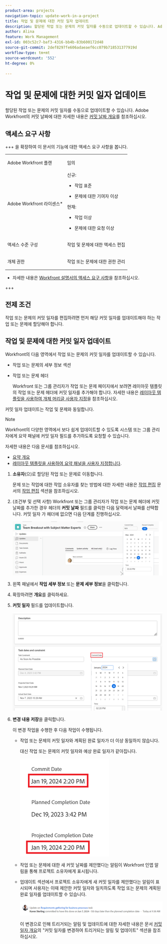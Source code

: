```yaml
---
product-area: projects
navigation-topic: update-work-in-a-project
title: 작업 및 문제에 대한 커밋 일자 업데이트
description: 할당된 작업 또는 문제의 커밋 일자를 수동으로 업데이트할 수 있습니다. Adobe Workfront의 커밋 일자에 대한 자세한 내용은 커밋 일자 개요 를 참조하십시오.
author: Alina
feature: Work Management
exl-id: 003c52c7-baf3-4316-bb4b-83b600172d48
source-git-commit: 2def8297fe606adaeaef6cc079b718531377919d
workflow-type: tm+mt
source-wordcount: '552'
ht-degree: 0%

---
```



# 작업 및 문제에 대한 커밋 일자 업데이트

<!--Audited: 07/2024-->

<!--<span class="preview">The highlighted information on this page refers to functionality not yet generally available. It is available only in the Preview environment for all customers, or in the Production environment for customers who enabled fast releases.</span>

<span class="preview">For information about fast releases, see [Enable or disable fast releases for your organization](/help/quicksilver/administration-and-setup/set-up-workfront/configure-system-defaults/enable-fast-release-process.md).</span>

<span class="preview">For information about the current release, see [Third Quarter 2024 release overview](/help/quicksilver/product-announcements/product-releases/24-q3-release-activity/24-q3-release-overview.md).</span>-->

할당된 작업 또는 문제의 커밋 일자를 수동으로 업데이트할 수 있습니다. Adobe Workfront의 커밋 날짜에 대한 자세한 내용은 [커밋 날짜 개요](../../../manage-work/projects/updating-work-in-a-project/overview-of-commit-dates.md)를 참조하십시오.

## 액세스 요구 사항

<!--Audited: 01/2024-->

+++ 을 확장하여 이 문서의 기능에 대한 액세스 요구 사항을 봅니다.

<table style="table-layout:auto"> 
 <col> 
 <col> 
 <tbody> 
  <tr> 
   <td role="rowheader">Adobe Workfront 플랜</td> 
   <td> <p>임의</p> </td> 
  </tr> 
  <tr> 
   <td role="rowheader">Adobe Workfront 라이센스*</td> 
   <td> 
   신규:
   <ul>
   <li><p>작업 표준</p> </li>
   <li><p>문제에 대한 기여자 이상</p></li>
   </ul>
   현재:
<ul>
   <li><p>작업 이상</p></li> 
   <li><p>문제에 대한 요청 이상</p></li>
</ul>

</td> 
  </tr> 
  <tr> 
   <td role="rowheader">액세스 수준 구성</td> 
   <td> <p>작업 및 문제에 대한 액세스 편집</p> </td> 
  </tr> 
  <tr> 
   <td role="rowheader">개체 권한</td> 
   <td> <p>작업 또는 문제에 대한 권한 관리</p> </td> 
  </tr> 
 </tbody> 
</table>

* 자세한 내용은 [Workfront 설명서의 액세스 요구 사항](/help/quicksilver/administration-and-setup/add-users/access-levels-and-object-permissions/access-level-requirements-in-documentation.md)을 참조하십시오.

+++

## 전제 조건

작업 또는 문제의 커밋 일자를 편집하려면 먼저 해당 커밋 일자를 업데이트해야 하는 작업 또는 문제에 할당해야 합니다.

## 작업 및 문제에 대한 커밋 일자 업데이트


Workfront의 다음 영역에서 작업 또는 문제의 커밋 일자를 업데이트할 수 있습니다.

* 작업 또는 문제의 세부 정보 섹션
* 작업 또는 문제 헤더

  Workfront 또는 그룹 관리자가 작업 또는 문제 페이지에서 보려면 레이아웃 템플릿의 작업 또는 문제 헤더에 커밋 일자를 추가해야 합니다.
자세한 내용은 [레이아웃 템플릿을 사용하여 개체 머리글 사용자 지정](/help/quicksilver/administration-and-setup/customize-workfront/use-layout-templates/customize-object-headers.md)을 참조하십시오.

커밋 일자 업데이트는 작업 및 문제와 동일합니다.

>[!NOTE]
>
>Workfront의 다양한 영역에서 보다 쉽게 업데이트할 수 있도록 시스템 또는 그룹 관리자에게 요약 패널에 커밋 일자 필드를 추가하도록 요청할 수 있습니다.
>
>자세한 내용은 다음 문서를 참조하십시오.
>
>* [요약 개요](/help/quicksilver/workfront-basics/the-new-workfront-experience/summary-overview.md)
>* [레이아웃 템플릿을 사용하여 요약 패널을 사용자 지정합니다](/help/quicksilver/administration-and-setup/customize-workfront/use-layout-templates/customize-home-summary-layout-template.md).


1. **소유자**(으)로 할당된 작업 또는 문제로 이동합니다.

   문제 또는 작업에 대한 작업 소유자를 찾는 방법에 대한 자세한 내용은 [작업 편집](../../../manage-work/tasks/manage-tasks/edit-tasks.md) 문서의 [작업 편집](../../../manage-work/tasks/manage-tasks/edit-tasks.md#assignments) 섹션을 참조하십시오.

1. (조건부 및 선택 사항) Workfront 또는 그룹 관리자가 작업 또는 문제 헤더에 커밋 날짜를 추가한 경우 헤더의 **커밋 날짜** 필드를 클릭한 다음 달력에서 날짜를 선택합니다. 커밋 일자 가 헤더에 없으면 다음 단계를 진행하십시오.

   ![](assets/commit-date-task-header.png)

1. 왼쪽 패널에서 **작업 세부 정보** 또는 **문제 세부 정보**&#x200B;을 클릭합니다.
1. 확장하려면 **개요**&#x200B;를 클릭하세요.
1. **커밋 일자** 필드를 업데이트합니다.

   ![](assets/task-commit-date-edit-highlighted-details-page.png)

1. **변경 내용 저장**&#x200B;을 클릭합니다.

   이 변경 작업을 수행한 후 다음 작업이 수행됩니다.

   * 작업 또는 문제의 커밋 일자와 계획된 완료 일자가 더 이상 동일하지 않습니다.

     대신 작업 또는 문제의 커밋 일자와 예상 완료 일자가 같아집니다.

     ![](assets/task-projected-completion-date-in-details-highlighted-nwe-350x230.png)

   * 작업 또는 문제에 대한 새 커밋 날짜를 제안했다는 알림이 Workfront 인앱 알림을 통해 프로젝트 소유자에게 표시됩니다.
   * 업데이트 섹션에서 프로젝트 소유자에게 새 커밋 일자를 제안했다는 알림이 표시되며 사용자는 이때 제안한 커밋 일자와 일치하도록 작업 또는 문제의 계획된 완료 일자를 업데이트할 수 있습니다.

     ![](assets/project-owner-notification-update-stream-that-commit-date-affects-project-timeline.png)


     <!--![](assets/project-owner-notification-update-stream-that-commit-date-affects-project-timeline-highlighted-nwe-350x139.png)-->

     이 변경으로 인해 트리거되는 알림 및 업데이트에 대한 자세한 내용은 문서 [커밋 일자 개요](/help/quicksilver/manage-work/projects/updating-work-in-a-project/overview-of-commit-dates.md)의 &quot;커밋 일자를 변경하여 트리거되는 알림 및 업데이트&quot; 섹션을 참조하십시오.

<!--at the Production update stream when removing legacy - replace the last bullet with: The Project Owner is notified in the Systems Activity and the All tabs of the Updates section that you have suggested a new Commit Date. They can then update the Planned Completion Date accordingly by editing the task or the issue.-->